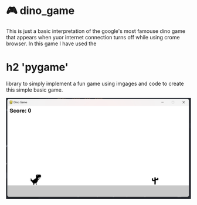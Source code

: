 # :video_game: dino_game
This is just a basic interpretation of the google's most famouse dino game that appears when yuor internet connection turns off while using crome browser.
In this game I have used the
# h2 'pygame'
library to simply implement a fun game using imgages and code to create this simple basic game.

![Dino game](https://github.com/Soorajalipanhwar/dino_game/blob/main/dino%20game.png)
